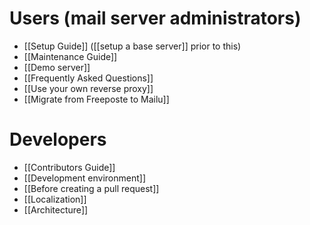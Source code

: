 # Users (mail server administrators)

* [[Setup Guide]] ([[setup a base server]] prior to this)
* [[Maintenance Guide]]
* [[Demo server]]
* [[Frequently Asked Questions]]
* [[Use your own reverse proxy]]
* [[Migrate from Freeposte to Mailu]]

# Developers

* [[Contributors Guide]]
* [[Development environment]]
* [[Before creating a pull request]]
* [[Localization]]
* [[Architecture]]